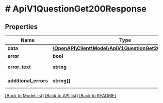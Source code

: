 # # ApiV1QuestionGet200Response

## Properties

Name | Type | Description | Notes
------------ | ------------- | ------------- | -------------
**data** | [**\OpenAPI\Client\Model\ApiV1QuestionGet200ResponseData**](ApiV1QuestionGet200ResponseData.md) |  | [optional]
**error** | **bool** | Есть ли ошибка | [optional]
**error_text** | **string** | Описание ошибки | [optional]
**additional_errors** | **string[]** | Дополнительные ошибки | [optional]

[[Back to Model list]](../../README.md#models) [[Back to API list]](../../README.md#endpoints) [[Back to README]](../../README.md)
